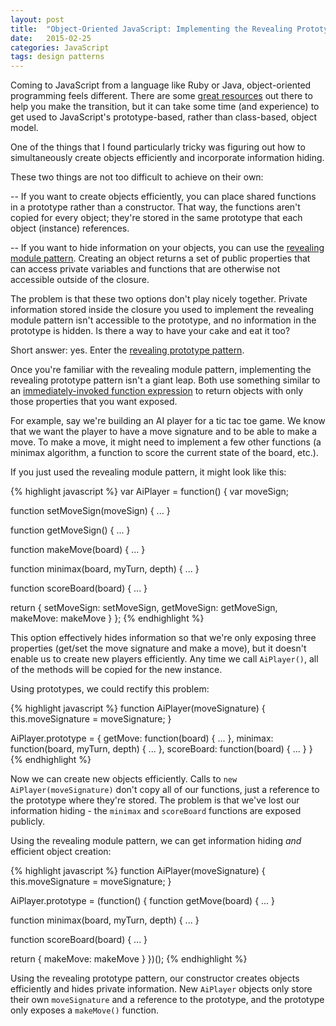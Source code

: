 ```yaml
---
layout: post
title:  "Object-Oriented JavaScript: Implementing the Revealing Prototype Pattern"
date:   2015-02-25
categories: JavaScript
tags: design patterns
--- 
```


Coming to JavaScript from a language like Ruby or Java, object-oriented programming feels different. There are some [great resources][intro_oojs] out there to help you make the transition, but it can take some time (and experience) to get used to JavaScript's prototype-based, rather than class-based, object model. 

One of the things that I found particularly tricky was figuring out how to simultaneously create objects efficiently and incorporate information hiding. 

These two things are not too difficult to achieve on their own: 

-- If you want to create objects efficiently, you can place shared functions in a prototype rather than a constructor. That way, the functions aren't copied for every object; they're stored in the same prototype that each object (instance) references.

-- If you want to hide information on your objects, you can use the [revealing module pattern][rmp]. Creating an object returns a set of public properties that can access private variables and functions that are otherwise not accessible outside of the closure.

The problem is that these two options don't play nicely together. Private information stored inside the closure you used to implement the revealing module pattern isn't accessible to the prototype, and no information in the prototype is hidden. Is there a way to have your cake and eat it too?

Short answer: yes. Enter the [revealing prototype pattern][rpp].

Once you're familiar with the revealing module pattern, implementing the revealing prototype pattern isn't a giant leap. Both use something similar to an [immediately-invoked function expression][iife] to return objects with only those properties that you want exposed.  

For example, say we're building an AI player for a tic tac toe game. We know that we want the player to have a move signature and to be able to make a move. To make a move, it might need to implement a few other functions (a minimax algorithm, a function to score the current state of the board, etc.). 

If you just used the revealing module pattern, it might look like this:

{% highlight javascript %}
var AiPlayer = function() {
  var moveSign;

  function setMoveSign(moveSign) {
    ...
  }

  function getMoveSign() {
    ...
  }

  function makeMove(board) {
    ...
  }

  function minimax(board, myTurn, depth) {
    ...
  }

  function scoreBoard(board) {
    ...
  }

  return {
    setMoveSign: setMoveSign,
    getMoveSign: getMoveSign,
    makeMove: makeMove
  }
};
{% endhighlight %}

This option effectively hides information so that we're only exposing three properties (get/set the move signature and make a move), but it doesn't enable us to create new players efficiently. Any time we call `AiPlayer()`, all of the methods will be copied for the new instance.

Using prototypes, we could rectify this problem:

{% highlight javascript %}
function AiPlayer(moveSignature) {
  this.moveSignature = moveSignature;
}

AiPlayer.prototype = {
  getMove: function(board) {
    ...
  },
  minimax: function(board, myTurn, depth) {
    ...
  },
  scoreBoard: function(board) {
    ...
  }
}
{% endhighlight %}

Now we can create new objects efficiently. Calls to `new AiPlayer(moveSignature)` don't copy all of our functions, just a reference to the prototype where they're stored. The problem is that we've lost our information hiding - the `minimax` and `scoreBoard` functions are exposed publicly.   

Using the revealing module pattern, we can get information hiding *and* efficient object creation:

{% highlight javascript %}
function AiPlayer(moveSignature) {
  this.moveSignature = moveSignature;
}

AiPlayer.prototype = (function() {
  function getMove(board) {
    ...
  }

  function minimax(board, myTurn, depth) {
    ...
  }

  function scoreBoard(board) {
    ...
  }

  return {
    makeMove: makeMove
  }
})();
{% endhighlight %}

Using the revealing prototype pattern, our constructor creates objects efficiently and hides private information. New `AiPlayer` objects only store their own `moveSignature` and a reference to the prototype, and the prototype only exposes a `makeMove()` function.

[intro_oojs]: https://developer.mozilla.org/en-US/docs/Web/JavaScript/Introduction_to_Object-Oriented_JavaScript
[rmp]: http://addyosmani.com/resources/essentialjsdesignpatterns/book/#revealingmodulepatternjavascript
[rpp]: http://blog.pluralsight.com/revealing-prototype-pattern-structuring-javascript-code-part-iv
[iife]: http://benalman.com/news/2010/11/immediately-invoked-function-expression/